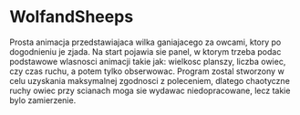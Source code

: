 # WolfandSheeps
Prosta animacja przedstawiajaca wilka ganiajacego za owcami, ktory po dogodnieniu je zjada. Na start pojawia sie panel, 
w ktorym trzeba podac podstawowe wlasnosci animacji takie jak: wielkosc planszy, liczba owiec, czy czas ruchu, a potem tylko
obserwowac. Program zostal stworzony w celu uzyskania maksymalnej zgodnosci z poleceniem, dlatego chaotyczne ruchy owiec
przy scianach moga sie wydawac niedopracowane, lecz takie bylo zamierzenie.
